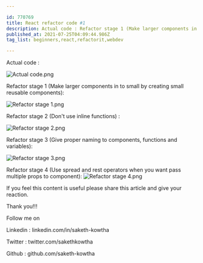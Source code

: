 ```yaml
---

id: 770769
title: React refactor code #1
description: Actual code : Refactor stage 1 (Make larger components in to small by creating small reusable...
published_at: 2021-07-25T04:09:44.986Z
tag_list: beginners,react,refactorit,webdev

---
```


Actual code :

![Actual code.png](https://cdn.hashnode.com/res/hashnode/image/upload/v1627185486988/x5m_BchPQ.png)

Refactor stage 1 (Make larger components in to small by creating small reusable components):

![Refactor stage 1.png](https://cdn.hashnode.com/res/hashnode/image/upload/v1627185052016/yYhxmWMwo.png)

Refactor stage 2 (Don't use inline functions) :

![Refactor stage 2.png](https://cdn.hashnode.com/res/hashnode/image/upload/v1627185165676/Q5tQQ965W.png)

Refactor stage 3 (Give proper naming to components, functions and variables):

![Refactor stage 3.png](https://cdn.hashnode.com/res/hashnode/image/upload/v1627185247466/oj4pNHi_v.png)

Refactor stage 4 (Use spread and rest operators when you want pass multiple props to component):
![Refactor stage 4.png](https://cdn.hashnode.com/res/hashnode/image/upload/v1627185356426/rJfPp-4e7.png)

If you feel this content is useful please share this article and give your reaction.

Thank you!!!

Follow me on

Linkedin : linkedin.com/in/saketh-kowtha

Twitter : twitter.com/sakethkowtha

Github : github.com/saketh-kowtha

